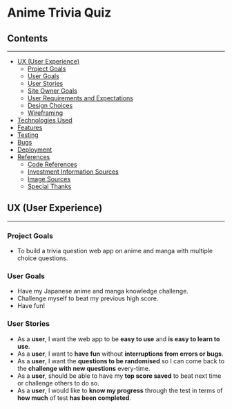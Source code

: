 # Anime Trivia Quiz 

## Contents 
---
  * [UX (User Experience)](#ux--user-experience-)
    + [Project Goals](#project-goals)
    + [User Goals](#user-goals)
    + [User Stories](#user-stories)
    + [Site Owner Goals](#site-owner-goals)
    + [User Requirements and Expectations](#user-requirements-and-expectations)
    + [Design Choices](#design-choices)
    + [Wireframing](#wireframing)
  * [Technologies Used](#technologies-used)
  * [Features](#features)
  * [Testing](#testing)
  * [Bugs](#bugs)
  * [Deployment](#deployment)
  * [References](#references)
    + [Code References](#code-references)
    + [Investment Information Sources](#investment-information-sources)
    + [Image Sources](#image-sources)
    + [Special Thanks](#special-thanks)

## UX (User Experience) 
---
### Project Goals 
* To build a trivia question web app on anime and manga with multiple choice questions.

### User Goals 
* Have my Japanese anime and manga knowledge challenge.
* Challenge myself to beat my previous high score.
* Have fun!

### User Stories 

* As a **user**, I want the web app to be **easy to use** and **is easy to learn to use**.
* As a **user**, I want to **have fun** without **interruptions from errors or bugs**.
* As a **user**, I want the **questions to be randomised** so I can come back to the **challenge with new questions** every-time. 
* As a **user**, should be able to have my **top score saved** to beat next time or challenge others to do so. 
* As a **user**, I would like to **know my progress** through the test in terms of **how much** of test **has been completed**.

